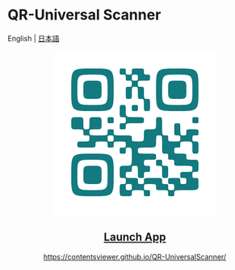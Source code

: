 # QR-Universal Scanner

English | [日本語](./README_jp.md)

<p align="center">
    <a href="./logo.png">
      <img src="./logo.png"/>
    </a>
</p>
<h2 align="center">
    <a href="https://contentsviewer.github.io/QR-UniversalScanner/" target="_blank" rel="noopener">Launch App</a>
</h2>
<p align="center">
    <a href="https://contentsviewer.github.io/QR-UniversalScanner/" target="_blank" rel="noopener">
      https://contentsviewer.github.io/QR-UniversalScanner/
    </a>
</p>